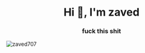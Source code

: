 <h1 align="center">Hi 👋, I'm zaved</h1>
<h3 align="center">fuck this shit</h3>


<p align="left">
</p>

<p><img align="left" src="https://github-readme-stats.vercel.app/api/top-langs?username=zaved707&show_icons=true&locale=en&layout=compact&hide=css" alt="zaved707" /></p>


